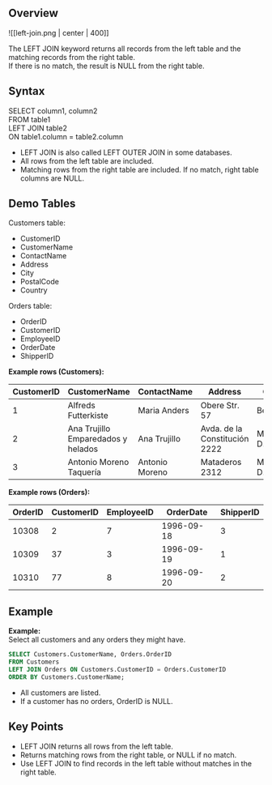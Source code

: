 ## Overview

![[left-join.png | center | 400]]

The LEFT JOIN keyword returns all records from the left table and the matching records from the right table.  
If there is no match, the result is NULL from the right table.

## Syntax

SELECT column1, column2  
FROM table1  
LEFT JOIN table2  
ON table1.column = table2.column

- LEFT JOIN is also called LEFT OUTER JOIN in some databases.
- All rows from the left table are included.
- Matching rows from the right table are included. If no match, right table columns are NULL.

## Demo Tables

Customers table:

- CustomerID
- CustomerName
- ContactName
- Address
- City
- PostalCode
- Country

Orders table:

- OrderID
- CustomerID
- EmployeeID
- OrderDate
- ShipperID

**Example rows (Customers):**

| CustomerID | CustomerName                       | ContactName      | Address                | City        | PostalCode | Country  |
|------------|------------------------------------|------------------|------------------------|-------------|------------|----------|
| 1          | Alfreds Futterkiste                | Maria Anders     | Obere Str. 57          | Berlin      | 12209      | Germany  |
| 2          | Ana Trujillo Emparedados y helados | Ana Trujillo     | Avda. de la Constitución 2222 | México D.F. | 05021      | Mexico   |
| 3          | Antonio Moreno Taquería            | Antonio Moreno   | Mataderos 2312         | México D.F. | 05023      | Mexico   |

**Example rows (Orders):**

| OrderID | CustomerID | EmployeeID | OrderDate   | ShipperID |
|---------|------------|------------|-------------|-----------|
| 10308   | 2          | 7          | 1996-09-18  | 3         |
| 10309   | 37         | 3          | 1996-09-19  | 1         |
| 10310   | 77         | 8          | 1996-09-20  | 2         |

## Example

**Example:**  
Select all customers and any orders they might have.

```sql
SELECT Customers.CustomerName, Orders.OrderID
FROM Customers
LEFT JOIN Orders ON Customers.CustomerID = Orders.CustomerID
ORDER BY Customers.CustomerName;
```

- All customers are listed.
- If a customer has no orders, OrderID is NULL.

## Key Points

- LEFT JOIN returns all rows from the left table.
- Returns matching rows from the right table, or NULL if no match.
- Use LEFT JOIN to find records in the left table without matches in the right table.